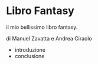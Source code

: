 # Libro Fantasy

il mio bellissimo libro fantasy.

di Manuel Zavatta
e Andrea Ciraolo

- introduzione
- conclusione
